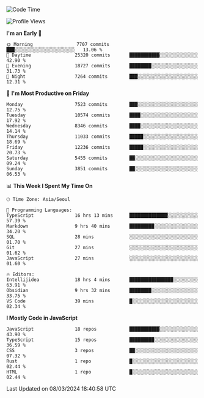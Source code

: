 <!--START_SECTION:waka-->
![Code Time](http://img.shields.io/badge/Code%20Time-5%2C750%20hrs%2039%20mins-blue)

![Profile Views](http://img.shields.io/badge/Profile%20Views-0-blue)

**I'm an Early 🐤** 

```text
🌞 Morning                7707 commits        ███░░░░░░░░░░░░░░░░░░░░░░   13.06 % 
🌆 Daytime                25320 commits       ███████████░░░░░░░░░░░░░░   42.90 % 
🌃 Evening                18727 commits       ████████░░░░░░░░░░░░░░░░░   31.73 % 
🌙 Night                  7264 commits        ███░░░░░░░░░░░░░░░░░░░░░░   12.31 % 
```
📅 **I'm Most Productive on Friday** 

```text
Monday                   7523 commits        ███░░░░░░░░░░░░░░░░░░░░░░   12.75 % 
Tuesday                  10574 commits       ████░░░░░░░░░░░░░░░░░░░░░   17.92 % 
Wednesday                8346 commits        ████░░░░░░░░░░░░░░░░░░░░░   14.14 % 
Thursday                 11033 commits       █████░░░░░░░░░░░░░░░░░░░░   18.69 % 
Friday                   12236 commits       █████░░░░░░░░░░░░░░░░░░░░   20.73 % 
Saturday                 5455 commits        ██░░░░░░░░░░░░░░░░░░░░░░░   09.24 % 
Sunday                   3851 commits        ██░░░░░░░░░░░░░░░░░░░░░░░   06.53 % 
```


📊 **This Week I Spent My Time On** 

```text
🕑︎ Time Zone: Asia/Seoul

💬 Programming Languages: 
TypeScript               16 hrs 13 mins      ██████████████░░░░░░░░░░░   57.39 % 
Markdown                 9 hrs 40 mins       █████████░░░░░░░░░░░░░░░░   34.20 % 
SQL                      28 mins             ░░░░░░░░░░░░░░░░░░░░░░░░░   01.70 % 
Git                      27 mins             ░░░░░░░░░░░░░░░░░░░░░░░░░   01.62 % 
JavaScript               27 mins             ░░░░░░░░░░░░░░░░░░░░░░░░░   01.60 % 

🔥 Editors: 
Intellijidea             18 hrs 4 mins       ████████████████░░░░░░░░░   63.91 % 
Obsidian                 9 hrs 32 mins       ████████░░░░░░░░░░░░░░░░░   33.75 % 
VS Code                  39 mins             █░░░░░░░░░░░░░░░░░░░░░░░░   02.34 % 
```

**I Mostly Code in JavaScript** 

```text
JavaScript               18 repos            ███████████░░░░░░░░░░░░░░   43.90 % 
TypeScript               15 repos            █████████░░░░░░░░░░░░░░░░   36.59 % 
CSS                      3 repos             ██░░░░░░░░░░░░░░░░░░░░░░░   07.32 % 
Rust                     1 repo              █░░░░░░░░░░░░░░░░░░░░░░░░   02.44 % 
HTML                     1 repo              █░░░░░░░░░░░░░░░░░░░░░░░░   02.44 % 
```




 Last Updated on 08/03/2024 18:40:58 UTC
<!--END_SECTION:waka-->
